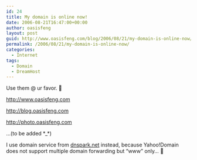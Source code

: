 ```yaml
---
id: 24
title: My domain is online now!
date: 2006-08-21T16:47:00+00:00
author: oasisfeng
layout: post
guid: http://www.oasisfeng.com/blog/2006/08/21/my-domain-is-online-now/
permalink: /2006/08/21/my-domain-is-online-now/
categories:
  - Internet
tags:
  - Domain
  - DreamHost
---
```

Use them @ ur favor. 🙂

<http://www.oasisfeng.com>
  
<http://blog.oasisfeng.com>
  
<http://photo.oasisfeng.com>
  
&#8230;(to be added \*_\*)

I use domain service from [dnspark.net](http://www.dnspark.net) instead, because Yahoo!Domain does not support multiple domain forwarding but &#8220;www&#8221; only&#8230; 🙁